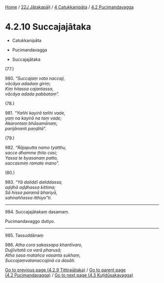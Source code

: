 
[Home](/) / [22J Jātakapāḷi](../...md) / [4 Catukkanipāta](...md) / [4.2 Pucimandavagga](../22J/4/4.2.md)

# 4.2.10 Succajajātaka

* Catukkanipāta

* Pucimandavagga

* Succajajātaka

(77.)

980\. _“Succajaṃ vata naccaji,_  
_vācāya adadaṃ giriṃ;_  
_Kiṃ hitassa cajantassa,_  
_vācāya adada pabbataṃ”._  


(78.)

981\. _“Yañhi kayirā tañhi vade,_  
_yaṃ na kayirā na taṃ vade;_  
_Akarontaṃ bhāsamānaṃ,_  
_parijānanti paṇḍitā”._  


(79.)

982\. _“Rājaputta namo tyatthu,_  
_sacce dhamme ṭhito casi;_  
_Yassa te byasanaṃ patto,_  
_saccasmiṃ ramate mano”._  


(80.)

983\. _“Yā daliddī daliddassa,_  
_aḍḍhā aḍḍhassa kittima;_  
_Sā hissa paramā bhariyā,_  
_sahiraññassa itthiyo”ti._  


---

984\. Succajajātakaṃ dasamaṃ.

  
Pucimandavaggo dutiyo.



---

985\. Tassuddānaṃ



986\. _Atha cora sakassapa khantīvaro,_  
_Dujjīvitatā ca varā pharusā;_  
_Atha sasa matañca vasanta sukhaṃ,_  
_Succajaṃvatanaccajinā ca dasāti._  


[Go to previous page (4.2.9 Tittirajātaka)](4.2.9.md) / [Go to parent page (4.2 Pucimandavagga)](../22J/4/4.2.md) / [Go to next page (4.3 Kuṭidūsakavagga)](../4.3.md)


